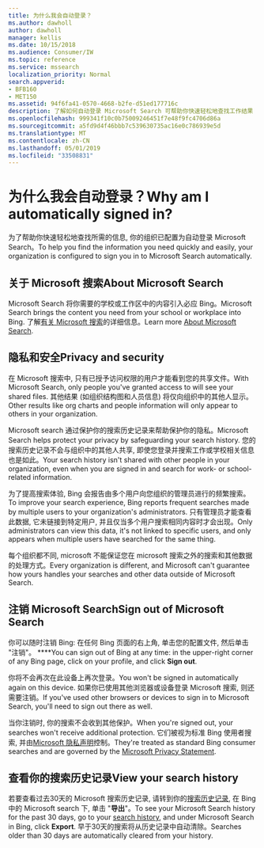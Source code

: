 ```yaml
---
title: 为什么我会自动登录？
ms.author: dawholl
author: dawholl
manager: kellis
ms.date: 10/15/2018
ms.audience: Consumer/IW
ms.topic: reference
ms.service: mssearch
localization_priority: Normal
search.appverid:
- BFB160
- MET150
ms.assetid: 94f6fa41-0570-4668-b2fe-d51ed177716c
description: 了解如何自动登录 Microsoft Search 可帮助你快速轻松地查找工作结果
ms.openlocfilehash: 999341f10c0b75009246451f7e48f9fc4706d86a
ms.sourcegitcommit: a5fd9d4f46bbb7c539630735ac16e0c786939e5d
ms.translationtype: MT
ms.contentlocale: zh-CN
ms.lasthandoff: 05/01/2019
ms.locfileid: "33508831"
---
```

# <a name="why-am-i-automatically-signed-in"></a><span data-ttu-id="43cf5-103">为什么我会自动登录？</span><span class="sxs-lookup"><span data-stu-id="43cf5-103">Why am I automatically signed in?</span></span>

<span data-ttu-id="43cf5-104">为了帮助你快速轻松地查找所需的信息, 你的组织已配置为自动登录 Microsoft Search。</span><span class="sxs-lookup"><span data-stu-id="43cf5-104">To help you find the information you need quickly and easily, your organization is configured to sign you in to Microsoft Search automatically.</span></span>
  
## <a name="about-microsoft-search"></a><span data-ttu-id="43cf5-105">关于 Microsoft 搜索</span><span class="sxs-lookup"><span data-stu-id="43cf5-105">About Microsoft Search</span></span>

<span data-ttu-id="43cf5-106">Microsoft Search 将你需要的学校或工作区中的内容引入必应 Bing。</span><span class="sxs-lookup"><span data-stu-id="43cf5-106">Microsoft Search brings the content you need from your school or workplace into Bing.</span></span> <span data-ttu-id="43cf5-107">了解[有关 Microsoft 搜索](about-microsoft-search.md)的详细信息。</span><span class="sxs-lookup"><span data-stu-id="43cf5-107">Learn more [About Microsoft Search](about-microsoft-search.md).</span></span>
  
## <a name="privacy-and-security"></a><span data-ttu-id="43cf5-108">隐私和安全</span><span class="sxs-lookup"><span data-stu-id="43cf5-108">Privacy and security</span></span>

<span data-ttu-id="43cf5-109">在 Microsoft 搜索中, 只有已授予访问权限的用户才能看到您的共享文件。</span><span class="sxs-lookup"><span data-stu-id="43cf5-109">With Microsoft Search, only people you've granted access to will see your shared files.</span></span> <span data-ttu-id="43cf5-110">其他结果 (如组织结构图和人员信息) 将仅向组织中的其他人显示。</span><span class="sxs-lookup"><span data-stu-id="43cf5-110">Other results like org charts and people information will only appear to others in your organization.</span></span>
  
<span data-ttu-id="43cf5-111">Microsoft search 通过保护你的搜索历史记录来帮助保护你的隐私。</span><span class="sxs-lookup"><span data-stu-id="43cf5-111">Microsoft Search helps protect your privacy by safeguarding your search history.</span></span> <span data-ttu-id="43cf5-112">您的搜索历史记录不会与组织中的其他人共享, 即使您登录并搜索工作或学校相关信息也是如此。</span><span class="sxs-lookup"><span data-stu-id="43cf5-112">Your search history isn't shared with other people in your organization, even when you are signed in and search for work- or school-related information.</span></span>
  
<span data-ttu-id="43cf5-113">为了提高搜索体验, Bing 会报告由多个用户向您组织的管理员进行的频繁搜索。</span><span class="sxs-lookup"><span data-stu-id="43cf5-113">To improve your search experience, Bing reports frequent searches made by multiple users to your organization's administrators.</span></span> <span data-ttu-id="43cf5-114">只有管理员才能查看此数据, 它未链接到特定用户, 并且仅当多个用户搜索相同内容时才会出现。</span><span class="sxs-lookup"><span data-stu-id="43cf5-114">Only administrators can view this data, it's not linked to specific users, and only appears when multiple users have searched for the same thing.</span></span>
  
<span data-ttu-id="43cf5-115">每个组织都不同, microsoft 不能保证您在 microsoft 搜索之外的搜索和其他数据的处理方式。</span><span class="sxs-lookup"><span data-stu-id="43cf5-115">Every organization is different, and Microsoft can't guarantee how yours handles your searches and other data outside of Microsoft Search.</span></span>
  
## <a name="sign-out-of-microsoft-search"></a><span data-ttu-id="43cf5-116">注销 Microsoft Search</span><span class="sxs-lookup"><span data-stu-id="43cf5-116">Sign out of Microsoft Search</span></span>

<span data-ttu-id="43cf5-117">你可以随时注销 Bing: 在任何 Bing 页面的右上角, 单击您的配置文件, 然后单击 "注销"。 \*\*\*\*</span><span class="sxs-lookup"><span data-stu-id="43cf5-117">You can sign out of Bing at any time: in the upper-right corner of any Bing page, click on your profile, and click **Sign out**.</span></span>
  
<span data-ttu-id="43cf5-118">你将不会再次在此设备上再次登录。</span><span class="sxs-lookup"><span data-stu-id="43cf5-118">You won't be signed in automatically again on this device.</span></span> <span data-ttu-id="43cf5-119">如果你已使用其他浏览器或设备登录 Microsoft 搜索, 则还需要注销。</span><span class="sxs-lookup"><span data-stu-id="43cf5-119">If you've used other browsers or devices to sign in to Microsoft Search, you'll need to sign out there as well.</span></span> 
  
<span data-ttu-id="43cf5-120">当你注销时, 你的搜索不会收到其他保护。</span><span class="sxs-lookup"><span data-stu-id="43cf5-120">When you're signed out, your searches won't receive additional protection.</span></span> <span data-ttu-id="43cf5-121">它们被视为标准 Bing 使用者搜索, 并由[Microsoft 隐私声明](https://privacy.microsoft.com/en-us/privacystatement)控制。</span><span class="sxs-lookup"><span data-stu-id="43cf5-121">They're treated as standard Bing consumer searches and are governed by the [Microsoft Privacy Statement](https://privacy.microsoft.com/en-us/privacystatement).</span></span>
  
## <a name="view-your-search-history"></a><span data-ttu-id="43cf5-122">查看你的搜索历史记录</span><span class="sxs-lookup"><span data-stu-id="43cf5-122">View your search history</span></span>

<span data-ttu-id="43cf5-123">若要查看过去30天的 Microsoft 搜索历史记录, 请转到你的[搜索历史记录](https://ssl.bing.com/profile/history), 在 Bing 中的 Microsoft search 下, 单击 "**导出**"。</span><span class="sxs-lookup"><span data-stu-id="43cf5-123">To see your Microsoft Search history for the past 30 days, go to your [search history](https://ssl.bing.com/profile/history), and under Microsoft Search in Bing, click **Export**.</span></span> <span data-ttu-id="43cf5-124">早于30天的搜索将从历史记录中自动清除。</span><span class="sxs-lookup"><span data-stu-id="43cf5-124">Searches older than 30 days are automatically cleared from your history.</span></span>

  

